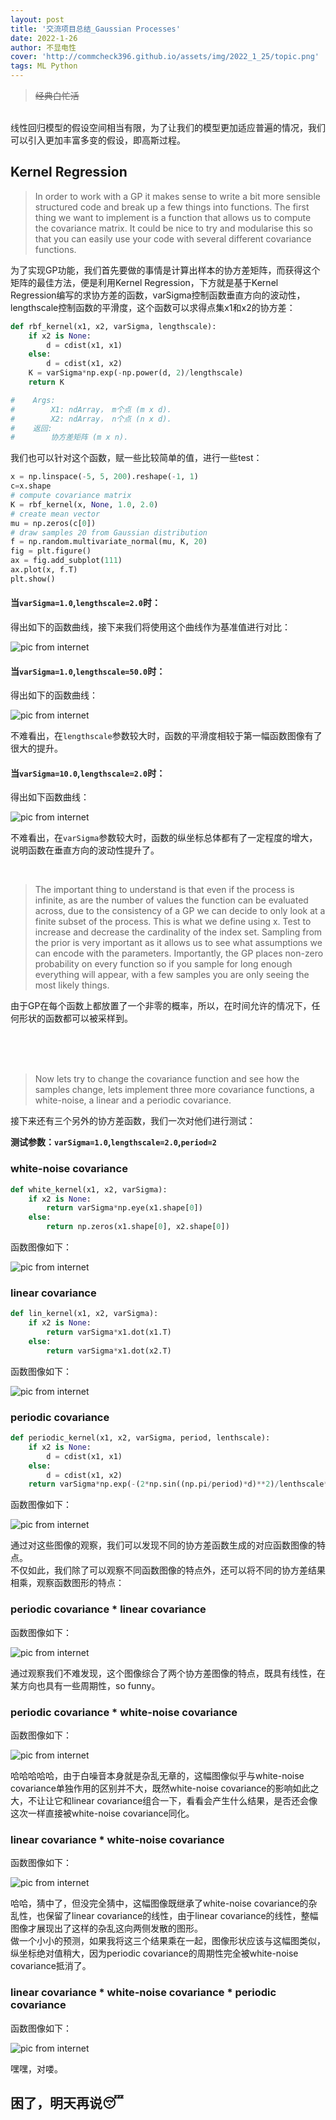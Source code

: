 ```yaml
---
layout: post
title: '交流项目总结_Gaussian Processes'
date: 2022-1-26
author: 不显电性
cover: 'http://commcheck396.github.io/assets/img/2022_1_25/topic.png'
tags: ML Python
---
```


> ~~经典白忙活~~

<br/>
线性回归模型的假设空间相当有限，为了让我们的模型更加适应普遍的情况，我们可以引入更加丰富多变的假设，即高斯过程。

## Kernel Regression
>In order to work with a GP it makes sense to write a bit more sensible structured code and break up a few things into functions. The first thing we want to implement is a function that allows us to compute the covariance matrix. It could be nice to try and modularise this so that you can easily use your code with several different covariance functions.

为了实现GP功能，我们首先要做的事情是计算出样本的协方差矩阵，而获得这个矩阵的最佳方法，便是利用Kernel Regression，下方就是基于Kernel Regression编写的求协方差的函数，varSigma控制函数垂直方向的波动性，lengthscale控制函数的平滑度，这个函数可以求得点集x1和x2的协方差：
```python 
def rbf_kernel(x1, x2, varSigma, lengthscale):
    if x2 is None:
        d = cdist(x1, x1)
    else:
        d = cdist(x1, x2)
    K = varSigma*np.exp(-np.power(d, 2)/lengthscale)
    return K

#    Args:
#        X1: ndArray， m个点 (m x d).
#        X2: ndArray， n个点 (n x d).
#    返回:
#        协方差矩阵 (m x n).

```
我们也可以针对这个函数，赋一些比较简单的值，进行一些test：
```py
x = np.linspace(-5, 5, 200).reshape(-1, 1)
c=x.shape
# compute covariance matrix
K = rbf_kernel(x, None, 1.0, 2.0)
# create mean vector
mu = np.zeros(c[0])
# draw samples 20 from Gaussian distribution
f = np.random.multivariate_normal(mu, K, 20)
fig = plt.figure()
ax = fig.add_subplot(111)
ax.plot(x, f.T)
plt.show()
```
#### 当`varSigma=1.0`,`lengthscale=2.0`时：
得出如下的函数曲线，接下来我们将使用这个曲线作为基准值进行对比：

![pic from internet](http://commcheck396.github.io/assets/img/2022_1_26/1,2.png)

#### 当`varSigma=1.0`,`lengthscale=50.0`时：
得出如下的函数曲线：

![pic from internet](http://commcheck396.github.io/assets/img/2022_1_26/1,50.png)

不难看出，在`lengthscale`参数较大时，函数的平滑度相较于第一幅函数图像有了很大的提升。

#### 当`varSigma=10.0`,`lengthscale=2.0`时：
得出如下函数曲线：

![pic from internet](http://commcheck396.github.io/assets/img/2022_1_26/10,2.png)

不难看出，在`varSigma`参数较大时，函数的纵坐标总体都有了一定程度的增大，说明函数在垂直方向的波动性提升了。

<br/>

>The important thing to understand is that even if the process is infinite, as are the number of values the function can be evaluated across, due to the consistency of a GP we can decide to only look at a finite subset of the process. This is what we define using x. Test to increase and decrease the cardinality of the index set. Sampling from the prior is very important as it allows us to see what assumptions we can encode with the parameters. 
Importantly, the GP places non-zero probability on every function so if you sample for long enough everything will appear, with a few samples you are only seeing the most likely things.


由于GP在每个函数上都放置了一个非零的概率，所以，在时间允许的情况下，任何形状的函数都可以被采样到。


<br/><br/><br/>

> Now lets try to change the covariance function and see how the samples change, lets implement three more covariance functions, a white-noise, a linear and a periodic covariance.

接下来还有三个另外的协方差函数，我们一次对他们进行测试： 

**测试参数：`varSigma=1.0`,`lengthscale=2.0`,`period=2`**

### white-noise covariance
```py
def white_kernel(x1, x2, varSigma):
    if x2 is None:
        return varSigma*np.eye(x1.shape[0])
    else:
        return np.zeros(x1.shape[0], x2.shape[0])
```
函数图像如下：

![pic from internet](http://commcheck396.github.io/assets/img/2022_1_26/w.png)


### linear covariance
```py
def lin_kernel(x1, x2, varSigma):
    if x2 is None:
        return varSigma*x1.dot(x1.T)
    else:
        return varSigma*x1.dot(x2.T)
```
函数图像如下：

![pic from internet](http://commcheck396.github.io/assets/img/2022_1_26/l.png)


### periodic covariance
```py
def periodic_kernel(x1, x2, varSigma, period, lenthscale):
    if x2 is None:
        d = cdist(x1, x1)
    else:
        d = cdist(x1, x2)
    return varSigma*np.exp(-(2*np.sin((np.pi/period)*d)**2)/lenthscale**2)
```
函数图像如下：

![pic from internet](http://commcheck396.github.io/assets/img/2022_1_26/p.png)

通过对这些图像的观察，我们可以发现不同的协方差函数生成的对应函数图像的特点。  
不仅如此，我们除了可以观察不同函数图像的特点外，还可以将不同的协方差结果相乘，观察函数图形的特点：

### periodic covariance * linear covariance
函数图像如下：

![pic from internet](http://commcheck396.github.io/assets/img/2022_1_26/pxl.png)

通过观察我们不难发现，这个图像综合了两个协方差图像的特点，既具有线性，在某方向也具有一些周期性，so funny。

### periodic covariance * white-noise covariance
函数图像如下：

![pic from internet](http://commcheck396.github.io/assets/img/2022_1_26/pxw.png)

哈哈哈哈哈，由于白噪音本身就是杂乱无章的，这幅图像似乎与white-noise covariance单独作用的区别并不大，既然white-noise covariance的影响如此之大，不让让它和linear covariance组合一下，看看会产生什么结果，是否还会像这次一样直接被white-noise covariance同化。

### linear covariance * white-noise covariance
函数图像如下：

![pic from internet](http://commcheck396.github.io/assets/img/2022_1_26/lxw.png)

哈哈，猜中了，但没完全猜中，这幅图像既继承了white-noise covariance的杂乱性，也保留了linear covariance的线性，由于linear covariance的线性，整幅图像才展现出了这样的杂乱这向两侧发散的图形。  
做一个小小的预测，如果我将这三个结果乘在一起，图像形状应该与这幅图类似，纵坐标绝对值稍大，因为periodic covariance的周期性完全被white-noise covariance抵消了。

### linear covariance * white-noise covariance * periodic covariance
函数图像如下：

![pic from internet](http://commcheck396.github.io/assets/img/2022_1_26/lxwxp.png)

嘿嘿，对喽。

## 困了，明天再说😴